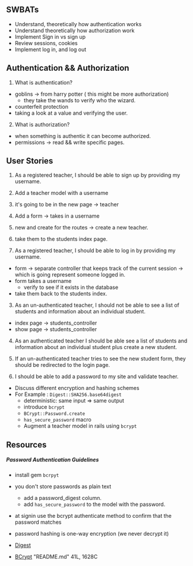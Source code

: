 ## SWBATs
- Understand, theoretically how authentication works
- Understand theoretically how authorization work
- Implement Sign in vs sign up
- Review sessions, cookies
- Implement log in, and log out

## Authentication && Authorization
1. What is authentication?
  - goblins -> from harry potter ( this might be more authorization)
    - they take the wands to verify who the wizard.
  - counterfeit protection
  - taking a look at a value and verifying the user.
2. What is authorization?
  - when something is authentic it can become authorized.
  - permissions -> read && write specific pages.


## User Stories
1. As a registered teacher, I should be able to sign up by providing my username.
  1. Add a teacher model with a username
  2. it's going to be in the new page -> teacher
  3. Add a form -> takes in a username
  4. new and create for the routes -> create a new teacher.
  5. take them to the students index page.

2. As a registered teacher, I should be able to log in by providing my username.
  - form -> separate controller that keeps track of the current session -> which is going represent someone logged in.
  - form takes a username
    - verify to see if it exists in the database
  - take them back to the students index.

3. As an un-authenticated teacher, I should not be able to see a list of students and information about an individual student.
  - index page -> students_controller
  - show page -> students_controller

4. As an authenticated teacher I should be able see a list of students and information about an individual student plus create a new student.

5. If an un-authenticated teacher tries to see the new student form, they should be redirected to the login page.

6. I should be able to add a password to my site and validate teacher.
  - Discuss different encryption and  hashing schemes
  - For Example : `Digest::SHA256.base64digest`
    - deterministic: same input => same   output
    - introduce `bcrypt`
    - `BCrypt::Password.create`
    - `has_secure_password` macro
    - Augment a teacher model in rails using `bcrypt`

## Resources
##### Password Authentication Guidelines

- install gem `bcrpyt`
- you don't store passwords as plain text
  - add a password_digest column.
  - add `has_secure_password` to the model with the password.
- at signin use the bcrypt authenticate method to confirm that the password matches
- password hashing is one-way encryption (we never decrypt it)

- [Digest](https://ruby-doc.org/stdlib-2.2.1/libdoc/digest/rdoc/Digest.html)
- [BCrypt](https://github.com/codahale/bcrypt-ruby)
"README.md" 41L, 1628C
